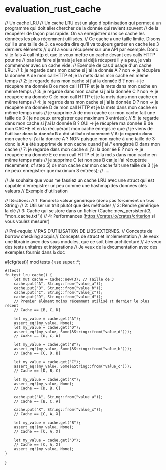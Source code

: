 # evaluation_rust_cache

// Un cache LRU
// Un cache LRU est un algo d'optimisation qui permet à un programme qui doit aller chercher de la donnée qui revient souvent
// de la récupérer de façon plus rapide. On va enregistrer dans ce cache les données les plus récemment utilisées.
// Ce cache a une taille limite. Disons qu'il a une taille de 3, ca voudra dire qu'il va toujours garder en cache les 3 derniers éléments
// qu'il a voulu récupérer sur une API par exemple. Donc si je fais 4 call http et que je veux mettre un cache devant ces calls HTTP pour ne
// pas les faire si jamais je les ai déjà récupéré il y a peu, je vais commencer avec un cache vide.
// Exemple de cas d'usage d'un cache LRU:
// 1: je regarde dans mon cache si j'ai la donnée A ? non -> je récupère la donnée A de mon call HTTP et je la mets dans mon cache en même temps
// 2: je regarde dans mon cache si j'ai la donnée B ? non -> je récupère ma donnée B de mon call HTTP et je la mets dans mon cache en même temps
// 3: je regarde dans mon cache si j'ai la donnée C ? non -> je récupère ma donnée C de mon call HTTP et je la mets dans mon cache en même temps
// 4: je regarde dans mon cache si j'ai la donnée D ? non -> je récupère ma donnée D de mon call HTTP et je la mets dans mon cache en même temps mais
// je supprime A de mon cache car mon cache fait une taille de 3 ( je ne peux enregistrer que maximum 3 entrées);
// 5: je regarde dans mon cache si j'ai la donnée B ? OUI -> je récupère ma donnée B de mon CACHE et en la récupérant mon cache enregistre que
// je viens de l'utiliser donc la donnée B a été utilisée récemment
// 6: je regarde dans mon cache si j'ai la donnée A ? NON puisque mon cache à une taille de 3 donc le A a été supprimé de mon cache quand j'ai
// enregistré D dans mon cache
// 7: je regarde dans mon cache si j'ai la donnée E ? non -> je récupère ma donnée E de mon call HTTP et je la mets dans mon cache en même temps mais
// je supprime C (et non pas B car je l'ai récupérée récemment, cf step 5) de mon cache car mon cache fait une taille de 3 ( je ne peux enregistrer que maximum 3 entrées);
// ....

// Je souhaite que vous me fassiez un cache LRU avec une struct qui est capable d'enregistrer un peu comme une hashmap des données clés valeurs
// Exemple d'utilisation

// Itérations:
// 1: Rendre la valeur générique (donc pas forcément un truc String)
// 2: Utiliser un trait plutôt que des méthodes
// 3: Rendre générique la clé
// 3: Cache qui se store dans un fichier (Cache::new_persistent(3, "mon_cache.txt"))
// 4: Performances (https://crates.io/crates/criterion si vous voulez mesurer)

// Pré-requis:
// PAS D'UTILISATION DE LIBS EXTERNES.
// Concepts de borrow checking acquis
// Concepts de struct et implementation
// Je veux une librairie avec des sous modules, que ce soit bien architecturé
// Je veux des tests unitaires et intégrations
// Je veux de la documentation avec des exemples fournis dans la doc

#[cfg(test)]
mod tests {
    use super::*;

    #[test]
    fn test_lru_cache() {
        let mut cache = Cache::new(3); // Taille de 3
        cache.put("A", String::from("value_a"));
        cache.put("B", String::from("value_b"));
        cache.put("C", String::from("value_c"));
        cache.put("D", String::from("value_d"));
        // Premier élément moins récemment utilisé et dernier le plus récent
        // Cache == [B, C, D]

        let my_value = cache.get("A");
        assert_eq!(my_value, None);
        let my_value = cache.get("D");
        assert_eq!(my_value, Some(&String::from("value_d")));
        // Cache == [B, C, D]

        let my_value = cache.get("B");
        assert_eq!(my_value, Some(&String::from("value_b")));
        // Cache == [C, D, B]

        let my_value = cache.get("C");
        assert_eq!(my_value, Some(&String::from("value_c")));
        // Cache == [D, B, C]

        let my_value = cache.get("X");
        assert_eq!(my_value, None);
        // Cache == [D, B, C]

        cache.put("A", String::from("value_a"));
        // Cache == [B, C, A]

        cache.put("X", String::from("value_x"));
        // Cache == [C, A, X]

        let my_value = cache.get("B");
        assert_eq!(my_value, None);
        // Cache == [C, A, X]

        let my_value = cache.get("D");
        // Cache == [C, A, X]
        assert_eq!(my_value, None);
    }
}